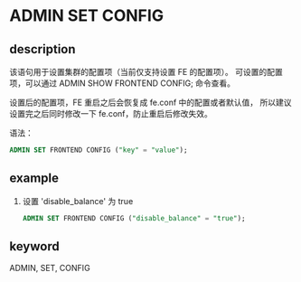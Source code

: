 # ADMIN SET CONFIG

## description

该语句用于设置集群的配置项（当前仅支持设置 FE 的配置项）。
可设置的配置项，可以通过 ADMIN SHOW FRONTEND CONFIG; 命令查看。

设置后的配置项，FE 重启之后会恢复成 fe.conf 中的配置或者默认值，
所以建议设置完之后同时修改一下 fe.conf，防止重启后修改失效。

语法：

```sql
ADMIN SET FRONTEND CONFIG ("key" = "value");
```

## example

1. 设置 'disable_balance' 为 true

    ```sql
    ADMIN SET FRONTEND CONFIG ("disable_balance" = "true");
    ```

## keyword

ADMIN, SET, CONFIG

